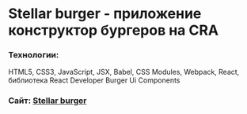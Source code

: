 # Stellar burger - приложение конструктор бургеров на CRA

### Технологии:
HTML5, CSS3, JavaScript, JSX, Babel, CSS Modules, Webpack, React, библиотека React Developer Burger Ui Components

### Сайт: [Stellar burger](https://github.com/i-daria/react-burger) 
